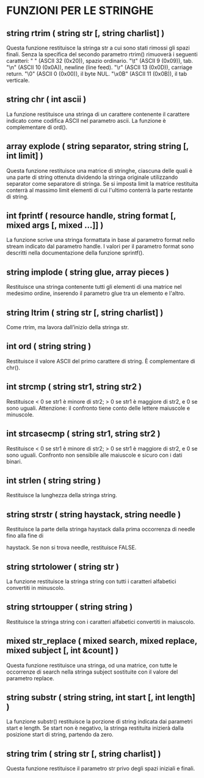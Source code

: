 # FUNZIONI PER LE STRINGHE

## string rtrim ( string str [, string charlist] )
Questa funzione restituisce la stringa str a cui sono stati rimossi gli spazi finali. Senza la specifica
del secondo parametro rtrim() rimuoverà i seguenti caratteri:
" " (ASCII 32 (0x20)), spazio ordinario.
"\t" (ASCII 9 (0x09)), tab.
"\n" (ASCII 10 (0x0A)), newline (line feed).
"\r" (ASCII 13 (0x0D)), carriage return.
"\0" (ASCII 0 (0x00)), il byte NUL.
"\x0B" (ASCII 11 (0x0B)), il tab verticale.


## string chr ( int ascii )
La funzione restituisce una stringa di un carattere contenente il carattere indicato come codifica
ASCII nel parametro ascii. La funzione è complementare di ord().

## array explode ( string separator, string string [, int limit] )
Questa funzione restituisce una matrice di stringhe, ciascuna delle quali è una parte di string
ottenuta dividendo la stringa originale utilizzando separator come separatore di stringa. Se si
imposta limit la matrice restituita conterrà al massimo limit elementi di cui l'ultimo conterrà la parte
restante di string.

## int fprintf ( resource handle, string format [, mixed args [, mixed ...]] )
La funzione scrive una stringa formattata in base al parametro format nello stream indicato dal
parametro handle. I valori per il parametro format sono descritti nella documentazione della
funzione sprintf().

## string implode ( string glue, array pieces )
Restituisce una stringa contenente tutti gli elementi di una matrice nel medesimo ordine, inserendo
il parametro glue tra un elemento e l'altro.

## string ltrim ( string str [, string charlist] )
Come rtrim, ma lavora dall’inizio della stringa str.

## int ord ( string string )
Restituisce il valore ASCII del primo carattere di string. È complementare di chr().

## int strcmp ( string str1, string str2 )
Restituisce < 0 se str1 è minore di str2; > 0 se str1 è maggiore di str2, e 0 se sono uguali.
Attenzione: il confronto tiene conto delle lettere maiuscole e minuscole.

## int strcasecmp ( string str1, string str2 )
Restituisce < 0 se str1 è minore di str2; > 0 se str1 è maggiore di str2, e 0 se sono uguali. Confronto
non sensibile alle maiuscole e sicuro con i dati binari.

## int strlen ( string string )

Restituisce la lunghezza della stringa string.

## string strstr ( string haystack, string needle )
Restituisce la parte della stringa haystack dalla prima occorrenza di needle fino alla fine di

haystack. Se non si trova needle, restituisce FALSE.

## string strtolower ( string str )

La funzione restituisce la stringa string con tutti i caratteri alfabetici convertiti in minuscolo.

## string strtoupper ( string string )

Restituisce la stringa string con i caratteri alfabetici convertiti in maiuscolo.

## mixed str_replace ( mixed search, mixed replace, mixed subject [, int &count] )

Questa funzione restituisce una stringa, od una matrice, con tutte le occorrenze di search nella
stringa subject sostituite con il valore del parametro replace.

## string substr ( string string, int start [, int length] )

La funzione substr() restituisce la porzione di string indicata dai parametri start e length. Se start
non è negativo, la stringa restituita inizierà dalla posizione start di string, partendo da zero.

## string trim ( string str [, string charlist] )

Questa funzione restituisce il parametro str privo degli spazi iniziali e finali.